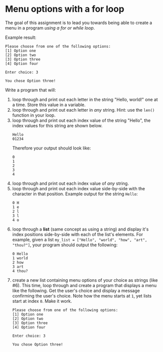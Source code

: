 # Menu options with a for loop
The goal of this assignment is to lead you towards being able to create a menu in a program *using a for or while loop*.

Example result:
```
Please choose from one of the following options:
[1] Option one
[2] Option two
[3] Option three
[4] Option four

Enter choice: 3

You chose Option three!
```
Write a program that will:
1. loop through and print out each letter in the string "Hello, world!" one at a time. Store this value in a variable.
2. loop through and print out each letter in *any* string. Hint: use the `len()` function in your loop.
3. loop through and print out each index value of the string "Hello", the index values for this string are shown below.
    ```
    Hello
    01234
    ```
    Therefore your output should look like:
    ```
    0
    1
    2
    3
    4
    ```
4. loop through and print out each index value of *any* string.
5. loop through and print out each index value side-by-side with the character in that position. Example output for the string `Hello`:
    ```
    0 H
    1 e
    2 l
    3 l
    4 o
    ```
6. loop through a **list** (same concept as using a string) and display it's index positions side-by-side with each of the list's elements.
For example, given a list `my_list = ["Hello", "world", "how", "art", "thou?"]`, your program should output the following:
    ```
    0 Hello
    1 world
    2 how
    3 art
    4 thou?
    ```
7. create a new list containing menu options of your choice as strings (like #6). This time, loop through and create a program that displays
a menu like the following. Get the user's choice and display a message confirming the user's choice. Note how the menu starts at `1`, yet lists start at index `0`. Make it work.
    ```
    Please choose from one of the following options:
    [1] Option one
    [2] Option two
    [3] Option three
    [4] Option four

    Enter choice: 3

    You chose Option three!
